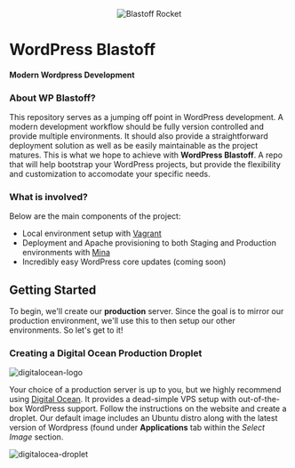 <p align="center">
  <img src="https://cloud.githubusercontent.com/assets/794809/7395239/b36379d4-ee66-11e4-8778-28fa95663a61.gif" alt="Blastoff Rocket" />
</p>

# WordPress Blastoff
#### Modern Wordpress Development

### About WP Blastoff?

This repository serves as a jumping off point in WordPress development. A modern development workflow should be fully version controlled and provide multiple environments. It should also provide a straightforward deployment solution as well as be easily maintainable as the project matures. This is what we hope to achieve with **WordPress Blastoff**. A repo that will help bootstrap your WordPress projects, but provide the flexibility and customization to accomodate your specific needs.

### What is involved?

Below are the main components of the project:

- Local environment setup with [Vagrant](https://www.vagrantup.com/)
- Deployment and Apache provisioning to both Staging and Production environments with [Mina](http://mina-deploy.github.io/mina/)
- Incredibly easy WordPress core updates (coming soon)

## Getting Started

To begin, we'll create our **production** server. Since the goal is to mirror our production environment, we'll use this to then setup our other environments. So let's get to it!

### Creating a Digital Ocean Production Droplet

![digitalocean-logo](https://cloud.githubusercontent.com/assets/794809/7399340/186ea710-ee83-11e4-8700-6ff167c3ffb1.png)

Your choice of a production server is up to you, but we highly recommend using [Digital Ocean](https://www.digitalocean.com/). It provides a dead-simple VPS setup with out-of-the-box WordPress support. Follow the instructions on the website and create a droplet. Our default image includes an Ubuntu distro along with the latest version of Wordpress (found under **Applications** tab within the *Select Image* section.

![digitalocea-droplet](https://cloud.githubusercontent.com/assets/794809/7400011/d6ad02d6-ee87-11e4-8360-e959279123d1.png)












